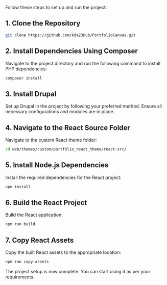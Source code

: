 Follow these steps to set up and run the project:

## 1. Clone the Repository
```bash
git clone https://github.com/kda23Hub/PortfolioCanvas.git
```

## 2. Install Dependencies Using Composer
Navigate to the project directory and run the following command to install PHP dependencies:
```bash
composer install
```

## 3. Install Drupal
Set up Drupal in the project by following your preferred method. Ensure all necessary configurations and modules are in place.

## 4. Navigate to the React Source Folder
Navigate to the custom React theme folder:
```bash
cd web/themes/custom/portfolio_react_theme/react-src/
```

## 5. Install Node.js Dependencies
Install the required dependencies for the React project:
```bash
npm install
```

## 6. Build the React Project
Build the React application:
```bash
npm run build
```

## 7. Copy React Assets
Copy the built React assets to the appropriate location:
```bash
npm run copy-assets
```

The project setup is now complete. You can start using it as per your requirements.

